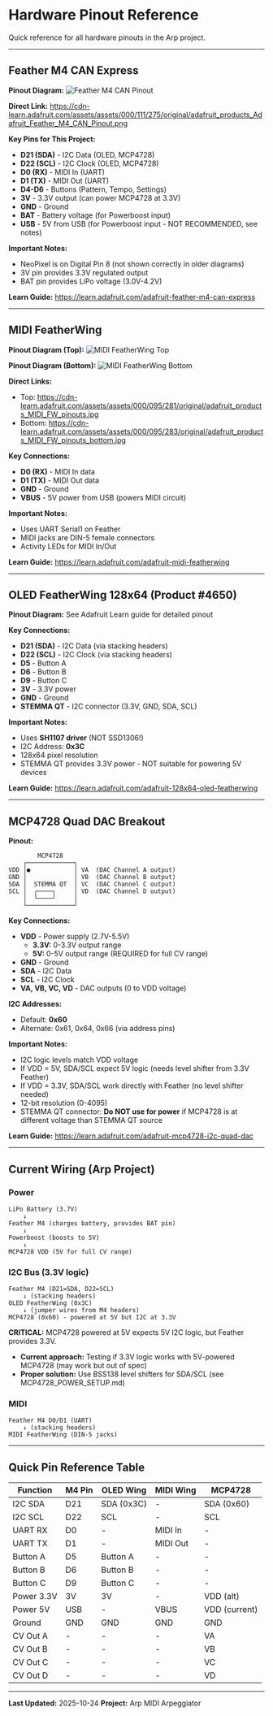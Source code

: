 # Hardware Pinout Reference

Quick reference for all hardware pinouts in the Arp project.

---

## Feather M4 CAN Express

**Pinout Diagram:**
![Feather M4 CAN Pinout](https://cdn-learn.adafruit.com/assets/assets/000/111/275/medium800/adafruit_products_Adafruit_Feather_M4_CAN_Pinout.png?1651520615)

**Direct Link:** https://cdn-learn.adafruit.com/assets/assets/000/111/275/original/adafruit_products_Adafruit_Feather_M4_CAN_Pinout.png

**Key Pins for This Project:**
- **D21 (SDA)** - I2C Data (OLED, MCP4728)
- **D22 (SCL)** - I2C Clock (OLED, MCP4728)
- **D0 (RX)** - MIDI In (UART)
- **D1 (TX)** - MIDI Out (UART)
- **D4-D6** - Buttons (Pattern, Tempo, Settings)
- **3V** - 3.3V output (can power MCP4728 at 3.3V)
- **GND** - Ground
- **BAT** - Battery voltage (for Powerboost input)
- **USB** - 5V from USB (for Powerboost input - NOT RECOMMENDED, see notes)

**Important Notes:**
- NeoPixel is on Digital Pin 8 (not shown correctly in older diagrams)
- 3V pin provides 3.3V regulated output
- BAT pin provides LiPo voltage (3.0V-4.2V)

**Learn Guide:** https://learn.adafruit.com/adafruit-feather-m4-can-express

---

## MIDI FeatherWing

**Pinout Diagram (Top):**
![MIDI FeatherWing Top](https://cdn-learn.adafruit.com/assets/assets/000/095/281/medium800/adafruit_products_MIDI_FW_pinouts.jpg?1601489783)

**Pinout Diagram (Bottom):**
![MIDI FeatherWing Bottom](https://cdn-learn.adafruit.com/assets/assets/000/095/283/medium800/adafruit_products_MIDI_FW_pinouts_bottom.jpg?1601491249)

**Direct Links:**
- Top: https://cdn-learn.adafruit.com/assets/assets/000/095/281/original/adafruit_products_MIDI_FW_pinouts.jpg
- Bottom: https://cdn-learn.adafruit.com/assets/assets/000/095/283/original/adafruit_products_MIDI_FW_pinouts_bottom.jpg

**Key Connections:**
- **D0 (RX)** - MIDI In data
- **D1 (TX)** - MIDI Out data
- **GND** - Ground
- **VBUS** - 5V power from USB (powers MIDI circuit)

**Important Notes:**
- Uses UART Serial1 on Feather
- MIDI jacks are DIN-5 female connectors
- Activity LEDs for MIDI In/Out

**Learn Guide:** https://learn.adafruit.com/adafruit-midi-featherwing

---

## OLED FeatherWing 128x64 (Product #4650)

**Pinout Diagram:**
See Adafruit Learn guide for detailed pinout

**Key Connections:**
- **D21 (SDA)** - I2C Data (via stacking headers)
- **D22 (SCL)** - I2C Clock (via stacking headers)
- **D5** - Button A
- **D6** - Button B
- **D9** - Button C
- **3V** - 3.3V power
- **GND** - Ground
- **STEMMA QT** - I2C connector (3.3V, GND, SDA, SCL)

**Important Notes:**
- Uses **SH1107 driver** (NOT SSD1306!)
- I2C Address: **0x3C**
- 128x64 pixel resolution
- STEMMA QT provides 3.3V power - NOT suitable for powering 5V devices

**Learn Guide:** https://learn.adafruit.com/adafruit-128x64-oled-featherwing

---

## MCP4728 Quad DAC Breakout

**Pinout:**

```
        MCP4728
    ┌─────────────┐
VDD │●            │ VA  (DAC Channel A output)
GND │             │ VB  (DAC Channel B output)
SDA │  STEMMA QT  │ VC  (DAC Channel C output)
SCL │  ┌────┐     │ VD  (DAC Channel D output)
    │  └────┘     │
    └─────────────┘
```

**Key Connections:**
- **VDD** - Power supply (2.7V-5.5V)
  - **3.3V:** 0-3.3V output range
  - **5V:** 0-5V output range (REQUIRED for full CV range)
- **GND** - Ground
- **SDA** - I2C Data
- **SCL** - I2C Clock
- **VA, VB, VC, VD** - DAC outputs (0 to VDD voltage)

**I2C Addresses:**
- Default: **0x60**
- Alternate: 0x61, 0x64, 0x66 (via address pins)

**Important Notes:**
- I2C logic levels match VDD voltage
- If VDD = 5V, SDA/SCL expect 5V logic (needs level shifter from 3.3V Feather)
- If VDD = 3.3V, SDA/SCL work directly with Feather (no level shifter needed)
- 12-bit resolution (0-4095)
- STEMMA QT connector: **Do NOT use for power** if MCP4728 is at different voltage than STEMMA QT source

**Learn Guide:** https://learn.adafruit.com/adafruit-mcp4728-i2c-quad-dac

---

## Current Wiring (Arp Project)

### Power
```
LiPo Battery (3.7V)
    ↓
Feather M4 (charges battery, provides BAT pin)
    ↓
Powerboost (boosts to 5V)
    ↓
MCP4728 VDD (5V for full CV range)
```

### I2C Bus (3.3V logic)
```
Feather M4 (D21=SDA, D22=SCL)
    ↓ (stacking headers)
OLED FeatherWing (0x3C)
    ↓ (jumper wires from M4 headers)
MCP4728 (0x60) - powered at 5V but I2C at 3.3V
```

**CRITICAL:** MCP4728 powered at 5V expects 5V I2C logic, but Feather provides 3.3V.
- **Current approach:** Testing if 3.3V logic works with 5V-powered MCP4728 (may work but out of spec)
- **Proper solution:** Use BSS138 level shifters for SDA/SCL (see MCP4728_POWER_SETUP.md)

### MIDI
```
Feather M4 D0/D1 (UART)
    ↓ (stacking headers)
MIDI FeatherWing (DIN-5 jacks)
```

---

## Quick Pin Reference Table

| Function | M4 Pin | OLED Wing | MIDI Wing | MCP4728 |
|----------|--------|-----------|-----------|---------|
| I2C SDA | D21 | SDA (0x3C) | - | SDA (0x60) |
| I2C SCL | D22 | SCL | - | SCL |
| UART RX | D0 | - | MIDI In | - |
| UART TX | D1 | - | MIDI Out | - |
| Button A | D5 | Button A | - | - |
| Button B | D6 | Button B | - | - |
| Button C | D9 | Button C | - | - |
| Power 3.3V | 3V | 3V | - | VDD (alt) |
| Power 5V | USB | - | VBUS | VDD (current) |
| Ground | GND | GND | GND | GND |
| CV Out A | - | - | - | VA |
| CV Out B | - | - | - | VB |
| CV Out C | - | - | - | VC |
| CV Out D | - | - | - | VD |

---

**Last Updated:** 2025-10-24
**Project:** Arp MIDI Arpeggiator
